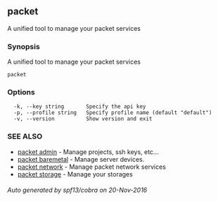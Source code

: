 ## packet

A unified tool to manage your packet services

### Synopsis


A unified tool to manage your packet services

```
packet
```

### Options

```
  -k, --key string       Specify the api key
  -p, --profile string   Specify profile name (default "default")
  -v, --version          Show version and exit
```

### SEE ALSO
* [packet admin](packet_admin.md)	 - Manage projects, ssh keys, etc...
* [packet baremetal](packet_baremetal.md)	 - Manage server devices.
* [packet network](packet_network.md)	 - Manage packet network services
* [packet storage](packet_storage.md)	 - Manage your storages

###### Auto generated by spf13/cobra on 20-Nov-2016
